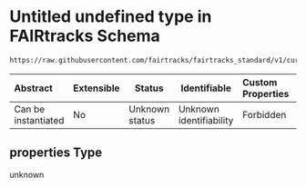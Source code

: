 # Untitled undefined type in FAIRtracks Schema

```txt
https://raw.githubusercontent.com/fairtracks/fairtracks_standard/v1/current/json/schema/fairtracks.schema.json#/allOf/0/if/properties/doc_info/properties
```




| Abstract            | Extensible | Status         | Identifiable            | Custom Properties | Additional Properties | Access Restrictions | Defined In                                                                               |
| :------------------ | ---------- | -------------- | ----------------------- | :---------------- | --------------------- | ------------------- | ---------------------------------------------------------------------------------------- |
| Can be instantiated | No         | Unknown status | Unknown identifiability | Forbidden         | Allowed               | none                | [fairtracks.schema.json\*](../json/schema/fairtracks.schema.json "open original schema") |

## properties Type

unknown
